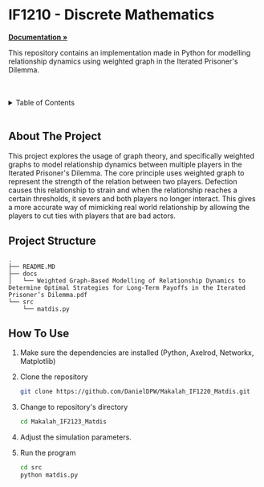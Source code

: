 # IF1210 - Discrete Mathematics

<a href="https://github.com/DanielDPW/Makalah_IF1220_Matdis/tree/main/docs"><strong>Documentation »</strong></a>
<br />
</p>

This repository contains an implementation made in Python for modelling relationship dynamics using weighted graph in the Iterated Prisoner's Dilemma.

<br/>
<br/>
<details>
  <summary>Table of Contents</summary>
  <ol>
    <li>
      <a href="#about-the-project">About The Project</a>
    </li>
    <li>
      <a href="#project-structure">Project Structure</a>
    </li>
    <li>
      <a href="#how-to-use">How To Use</a>
    </li>
  </ol>
</details>
<br/>

## About The Project

This project explores the usage of graph theory, and specifically weighted graphs to model relationship dynamics between multiple players in the Iterated Prisoner's Dilemma. The core principle uses weighted graph to represent the strength of the relation between two players. Defection causes this relationship to strain and when the relationship reaches a certain thresholds, it severs and both players no longer interact. This gives a more accurate way of mimicking real world relationship by allowing the players to cut ties with players that are bad actors.



## Project Structure
```ssh
.
├── README.MD
├── docs
│   └── Weighted Graph-Based Modelling of Relationship Dynamics to Determine Optimal Strategies for Long-Term Payoffs in the Iterated Prisoner’s Dilemma.pdf
└── src
    └── matdis.py
```

## How To Use

1. Make sure the dependencies are installed (Python, Axelrod, Networkx, Matplotlib)

2. Clone the repository
    ```sh
    git clone https://github.com/DanielDPW/Makalah_IF1220_Matdis.git
    ```

3. Change to repository's directory
    ```sh
    cd Makalah_IF2123_Matdis
    ```

4. Adjust the simulation parameters.

5. Run the program
    ```sh
    cd src
    python matdis.py
    ```

